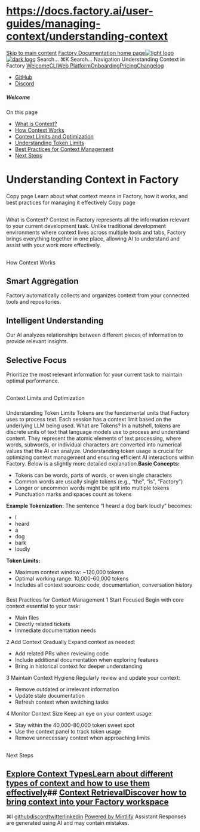 # https://docs.factory.ai/user-guides/managing-context/understanding-context

[Skip to main content](https://docs.factory.ai/user-guides/managing-context/understanding-context#content-area)
[Factory Documentation home page![light logo](https://mintcdn.com/factory/znfImxXlrso1kEgo/logo/light.svg?fit=max&auto=format&n=znfImxXlrso1kEgo&q=85&s=d542d979e6c1a1ab8ddddac1a646a327)![dark logo](https://mintcdn.com/factory/znfImxXlrso1kEgo/logo/dark.svg?fit=max&auto=format&n=znfImxXlrso1kEgo&q=85&s=5c00942d328806f6cdcc3c0b95cda358)](https://docs.factory.ai/)
Search...
⌘K
Search...
Navigation
Understanding Context in Factory
[Welcome](https://docs.factory.ai/welcome)[CLI](https://docs.factory.ai/cli/getting-started/overview)[Web Platform](https://docs.factory.ai/web/getting-started/overview)[Onboarding](https://docs.factory.ai/onboarding)[Pricing](https://docs.factory.ai/pricing)[Changelog](https://docs.factory.ai/changelog/1-8)
  * [GitHub](https://github.com/factory-ai/factory)
  * [Discord](https://discord.gg/EQ2DQM2F)


##### Welcome
On this page
  * [What is Context?](https://docs.factory.ai/user-guides/managing-context/understanding-context#what-is-context%3F)
  * [How Context Works](https://docs.factory.ai/user-guides/managing-context/understanding-context#how-context-works)
  * [Context Limits and Optimization](https://docs.factory.ai/user-guides/managing-context/understanding-context#context-limits-and-optimization)
  * [Understanding Token Limits](https://docs.factory.ai/user-guides/managing-context/understanding-context#understanding-token-limits)
  * [Best Practices for Context Management](https://docs.factory.ai/user-guides/managing-context/understanding-context#best-practices-for-context-management)
  * [Next Steps](https://docs.factory.ai/user-guides/managing-context/understanding-context#next-steps)


# Understanding Context in Factory
Copy page
Learn about what context means in Factory, how it works, and best practices for managing it effectively
Copy page
##
[​](https://docs.factory.ai/user-guides/managing-context/understanding-context#what-is-context%3F)
What is Context?
Context in Factory represents all the information relevant to your current development task. Unlike traditional development environments where context lives across multiple tools and tabs, Factory brings everything together in one place, allowing AI to understand and assist with your work more effectively.
##
[​](https://docs.factory.ai/user-guides/managing-context/understanding-context#how-context-works)
How Context Works
## Smart Aggregation
Factory automatically collects and organizes context from your connected tools and repositories.
## Intelligent Understanding
Our AI analyzes relationships between different pieces of information to provide relevant insights.
## Selective Focus
Prioritize the most relevant information for your current task to maintain optimal performance.
##
[​](https://docs.factory.ai/user-guides/managing-context/understanding-context#context-limits-and-optimization)
Context Limits and Optimization
###
[​](https://docs.factory.ai/user-guides/managing-context/understanding-context#understanding-token-limits)
Understanding Token Limits
Tokens are the fundamental units that Factory uses to process text. Each session has a context limit based on the underlying LLM being used.
What are Tokens?
In a nutshell, tokens are discrete units of text that language models use to process and understand content. They represent the atomic elements of text processing, where words, subwords, or individual characters are converted into numerical values that the AI can analyze. Understanding token usage is crucial for optimizing context management and ensuring efficient AI interactions within Factory. Below is a slightly more detailed explanation.**Basic Concepts:**
  * Tokens can be words, parts of words, or even single characters
  * Common words are usually single tokens (e.g., “the”, “is”, “Factory”)
  * Longer or uncommon words might be split into multiple tokens
  * Punctuation marks and spaces count as tokens

**Example Tokenization:** The sentence “I heard a dog bark loudly” becomes:
  * I
  * heard
  * a
  * dog
  * bark
  * loudly

**Token Limits:**
  * Maximum context window: ~120,000 tokens
  * Optimal working range: 10,000-60,000 tokens
  * Includes all context sources: code, documentation, conversation history


###
[​](https://docs.factory.ai/user-guides/managing-context/understanding-context#best-practices-for-context-management)
Best Practices for Context Management
1
Start Focused
Begin with core context essential to your task:
  * Main files
  * Directly related tickets
  * Immediate documentation needs


2
Add Context Gradually
Expand context as needed:
  * Add related PRs when reviewing code
  * Include additional documentation when exploring features
  * Bring in historical context for deeper understanding


3
Maintain Context Hygiene
Regularly review and update your context:
  * Remove outdated or irrelevant information
  * Update stale documentation
  * Refresh context when switching tasks


4
Monitor Context Size
Keep an eye on your context usage:
  * Stay within the 40,000-80,000 token sweet spot
  * Use the context panel to track token usage
  * Remove unnecessary context when approaching limits


##
[​](https://docs.factory.ai/user-guides/managing-context/understanding-context#next-steps)
Next Steps
## [Explore Context TypesLearn about different types of context and how to use them effectively](https://docs.factory.ai/user-guides/managing-context/context-types)## [Context RetrievalDiscover how to bring context into your Factory workspace](https://docs.factory.ai/user-guides/managing-context/context-retrieval)
⌘I
[github](https://github.com/factory-ai/factory)[discord](https://discord.gg/EQ2DQM2F)[twitter](https://twitter.com/factoryAI)[linkedin](https://www.linkedin.com/company/factory-hq/)
[Powered by Mintlify](https://mintlify.com?utm_campaign=poweredBy&utm_medium=referral&utm_source=factory)
Assistant
Responses are generated using AI and may contain mistakes.
